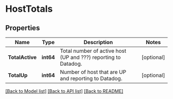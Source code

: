 # HostTotals

## Properties

Name | Type | Description | Notes
------------ | ------------- | ------------- | -------------
**TotalActive** | **int64** | Total number of active host (UP and ???) reporting to Datadog. | [optional] 
**TotalUp** | **int64** | Number of host that are UP and reporting to Datadog. | [optional] 

[[Back to Model list]](../README.md#documentation-for-models) [[Back to API list]](../README.md#documentation-for-api-endpoints) [[Back to README]](../README.md)


